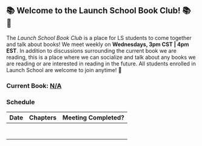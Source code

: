 ## :books: Welcome to the Launch School Book Club! :books: :tada:

The *Launch School Book Club* is a place for LS students to come together and talk about books! We meet weekly on **Wednesdays, 3pm CST | 4pm EST**. In addition to discussions surrounding the current book we are reading, this is a place where we can socialize and talk about any books we are reading or are interested in reading in the future. All students enrolled in Launch School are welcome to join anytime! :tada:

### Current Book: [N/A](link)

### Schedule 

| Date | Chapters | Meeting Completed? |
|----------|------|----------|
|  ||  |
|| |  | 
||| | 
|| | |
|| | | 
|| | | 
| | | | 
